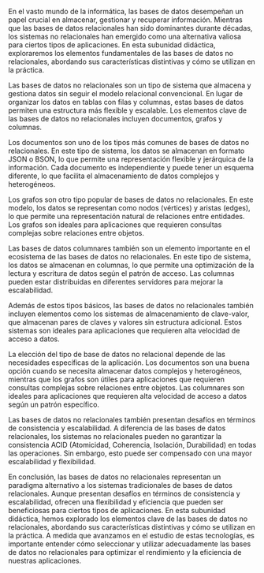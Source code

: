 En el vasto mundo de la informática, las bases de datos desempeñan un papel crucial en almacenar, gestionar y recuperar información. Mientras que las bases de datos relacionales han sido dominantes durante décadas, los sistemas no relacionales han emergido como una alternativa valiosa para ciertos tipos de aplicaciones. En esta subunidad didáctica, exploraremos los elementos fundamentales de las bases de datos no relacionales, abordando sus características distintivas y cómo se utilizan en la práctica.

Las bases de datos no relacionales son un tipo de sistema que almacena y gestiona datos sin seguir el modelo relacional convencional. En lugar de organizar los datos en tablas con filas y columnas, estas bases de datos permiten una estructura más flexible y escalable. Los elementos clave de las bases de datos no relacionales incluyen documentos, grafos y columnas.

Los documentos son uno de los tipos más comunes de bases de datos no relacionales. En este tipo de sistema, los datos se almacenan en formato JSON o BSON, lo que permite una representación flexible y jerárquica de la información. Cada documento es independiente y puede tener un esquema diferente, lo que facilita el almacenamiento de datos complejos y heterogéneos.

Los grafos son otro tipo popular de bases de datos no relacionales. En este modelo, los datos se representan como nodos (vértices) y aristas (edges), lo que permite una representación natural de relaciones entre entidades. Los grafos son ideales para aplicaciones que requieren consultas complejas sobre relaciones entre objetos.

Las bases de datos columnares también son un elemento importante en el ecosistema de las bases de datos no relacionales. En este tipo de sistema, los datos se almacenan en columnas, lo que permite una optimización de la lectura y escritura de datos según el patrón de acceso. Las columnas pueden estar distribuidas en diferentes servidores para mejorar la escalabilidad.

Además de estos tipos básicos, las bases de datos no relacionales también incluyen elementos como los sistemas de almacenamiento de clave-valor, que almacenan pares de claves y valores sin estructura adicional. Estos sistemas son ideales para aplicaciones que requieren alta velocidad de acceso a datos.

La elección del tipo de base de datos no relacional depende de las necesidades específicas de la aplicación. Los documentos son una buena opción cuando se necesita almacenar datos complejos y heterogéneos, mientras que los grafos son útiles para aplicaciones que requieren consultas complejas sobre relaciones entre objetos. Las columnares son ideales para aplicaciones que requieren alta velocidad de acceso a datos según un patrón específico.

Las bases de datos no relacionales también presentan desafíos en términos de consistencia y escalabilidad. A diferencia de las bases de datos relacionales, los sistemas no relacionales pueden no garantizar la consistencia ACID (Atomicidad, Coherencia, Isolación, Durabilidad) en todas las operaciones. Sin embargo, esto puede ser compensado con una mayor escalabilidad y flexibilidad.

En conclusión, las bases de datos no relacionales representan un paradigma alternativo a los sistemas tradicionales de bases de datos relacionales. Aunque presentan desafíos en términos de consistencia y escalabilidad, ofrecen una flexibilidad y eficiencia que pueden ser beneficiosas para ciertos tipos de aplicaciones. En esta subunidad didáctica, hemos explorado los elementos clave de las bases de datos no relacionales, abordando sus características distintivas y cómo se utilizan en la práctica. A medida que avanzamos en el estudio de estas tecnologías, es importante entender cómo seleccionar y utilizar adecuadamente las bases de datos no relacionales para optimizar el rendimiento y la eficiencia de nuestras aplicaciones.
